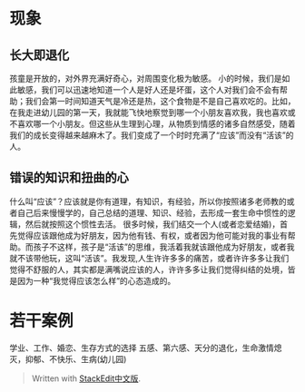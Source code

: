 
# 现象
## 长大即退化
孩童是开放的，对外界充满好奇心，对周围变化极为敏感。
小的时候，我们是如此敏感，我们可以迅速地知道一个人是好人还是坏蛋，这个人对我们会不会有帮助；我们会第一时间知道天气是冷还是热，这个食物是不是自己喜欢吃的。比如，在我走进幼儿园的第一天，我就能飞快地察觉到哪一个小朋友喜欢我，我也喜欢或不喜欢哪一个小朋友。但这些从生理到心理，从物质到情感的诸多自然感受，随着我们的成长变得越来越麻木了。我们变成了一个时时充满了“应该”而没有“活该”的人。
## 错误的知识和扭曲的心
什么叫“应该”？应该就是你有道理，有知识，有经验，所以你按照诸多老师教的或者自己后来慢慢学的，自己总结的道理、知识、经验，去形成一套生命中惯性的逻辑，然后就按照这个惯性去活。
很多时候，我们结交一个人(或者恋爱结婚)，首先觉得应该跟他成为好朋友，因为他有钱、有权，或者因为他可能对我的事业有帮助。而孩子不这样，孩子是“活该”的思维，我活着我就该跟他成为好朋友，或者我就不该带他玩，这叫“活该”。我发现,人生许许多多的痛苦，或者许许多多让我们觉得不舒服的人，其实都是满嘴说应该的人，许许多多让我们觉得纠结的处境，皆是因为一种“我觉得应该怎么样”的心态造成的。
# 若干案例
学业、工作、婚恋、生存方式的选择
五感、第六感、天分的退化，生命激情熄灭，抑郁、不快乐、生病(幼儿园)

> Written with [StackEdit中文版](https://stackedit.cn/).
<!--stackedit_data:
eyJoaXN0b3J5IjpbLTY0MzE2NjIzNl19
-->